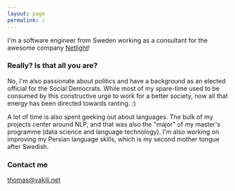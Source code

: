 ```yaml
---
layout: page
permalink: /
---
```


I'm a software engineer from Sweden working as a consultant for the awesome company [Netlight](https://www.netlight.com)!

### Really? Is that all you are?

No, I'm also passionate about politics and have a background as an elected official for the Social Democrats. While most of my spare-time used to be consumed by this constructive urge to work for a better society, now all that energy has been directed towards ranting. :)

A lot of time is also spent geeking out about languages. The bulk of my projects center around NLP, and that was also the "major" of my master's programme (data science and language technology). I'm also working on improving my Persian language skills, which is my second mother tongue after Swedish.

### Contact me

[thomas@vakili.net](mailto:thomas@vakili.net)
